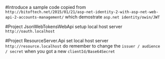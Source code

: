 #Introduce
a sample code copied from `http://bitoftech.net/2015/01/21/asp-net-identity-2-with-asp-net-web-api-2-accounts-management/` which demostrate `asp.net identity/owin/JWT`

#Project JsonWebTokensWebApi
setup local host server `http://oauth.localhost`

#Project ResourceServer.Api
set local host server `http://resource.localhost`
do remember to change the `issuer / audience / secret` when you got a new `clientId/Base64Secret`